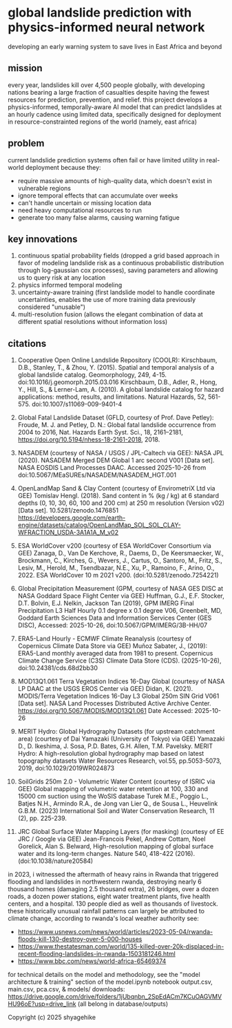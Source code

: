 # global landslide prediction with physics-informed neural network
developing an early warning system to save lives in East Africa and beyond

## mission
every year, landslides kill over 4,500 people globally, with developing nations bearing a large fraction of casualties despite having the fewest resources for prediction, prevention, and relief.
this project develops a physics-informed, temporally-aware AI model that can predict landslides at an hourly cadence using limited data, specifically designed for deployment in resource-constrainted regions of the world (namely, east africa)

## problem
current landslide prediction systems often fail or have limited utility in real-world deployment because they:
- require massive amounts of high-quality data, which doesn't exist in vulnerable regions
- ignore temporal effects that can accumulate over weeks
- can't handle uncertain or missing location data
- need heavy computational resources to run
- generate too many false alarms, causing warning fatigue

## key innovations
1. continuous spatial probability fields (dropped a grid based approach in favor of modeling landslide risk as a continuous probabilistic distribution through log-gaussian cox processes), saving parameters and allowing us to query risk at any location
2. physics informed temporal modeling
3. uncertainty-aware training (first landslide model to handle coordinate uncertainties, enables the use of more training data previously considered "unusable")
4. multi-resolution fusion (allows the elegant combination of data at different spatial resolutions without information loss)

## citations
1. Cooperative Open Online Landslide Repository (COOLR):
Kirschbaum, D.B., Stanley, T., & Zhou, Y. (2015). Spatial and temporal analysis of a global landslide catalog. Geomorphology, 249, 4-15. doi:10.1016/j.geomorph.2015.03.016
Kirschbaum, D.B., Adler, R., Hong, Y., Hill, S., & Lerner-Lam, A. (2010). A global landslide catalog for hazard applications: method, results, and limitations. Natural Hazards, 52, 561-575. doi:10.1007/s11069-009-9401-4

2. Global Fatal Landslide Dataset (GFLD, courtesy of Prof. Dave Petley):
Froude, M. J. and Petley, D. N.: Global fatal landslide occurrence from 2004 to 2016, Nat. Hazards Earth Syst. Sci., 18, 2161–2181, https://doi.org/10.5194/nhess-18-2161-2018, 2018.

3. NASADEM (courtesy of NASA / USGS / JPL-Caltech via GEE):
NASA JPL (2020). NASADEM Merged DEM Global 1 arc second V001 [Data set]. NASA EOSDIS Land Processes DAAC. Accessed 2025-10-26 from doi:10.5067/MEaSUREs/NASADEM/NASADEM_HGT.001

4. OpenLandMap Sand & Clay Content (courtesy of EnvirometriX Ltd via GEE)
Tomislav Hengl. (2018). Sand content in % (kg / kg) at 6 standard depths (0, 10, 30, 60, 100 and 200 cm) at 250 m resolution (Version v02) [Data set]. 10.5281/zenodo.1476851
https://developers.google.com/earth-engine/datasets/catalog/OpenLandMap_SOL_SOL_CLAY-WFRACTION_USDA-3A1A1A_M_v02

5. ESA WorldCover v200 (courtesy of ESA WorldCover Consortium via GEE)
Zanaga, D., Van De Kerchove, R., Daems, D., De Keersmaecker, W., Brockmann, C., Kirches, G., Wevers, J., Cartus, O., Santoro, M., Fritz, S., Lesiv, M., Herold, M., Tsendbazar, N.E., Xu, P., Ramoino, F., Arino, O., 2022. ESA WorldCover 10 m 2021 v200. (doi:10.5281/zenodo.7254221)

6. Global Precipitation Measurement (GPM, courtesy of NASA GES DISC at NASA Goddard Space Flight Center via GEE)
Huffman, G.J., E.F. Stocker, D.T. Bolvin, E.J. Nelkin, Jackson Tan (2019), GPM IMERG Final Precipitation L3 Half Hourly 0.1 degree x 0.1 degree V06, Greenbelt, MD, Goddard Earth Sciences Data and Information Services Center (GES DISC), Accessed: 2025-10-26, doi:10.5067/GPM/IMERG/3B-HH/07

7. ERA5-Land Hourly - ECMWF Climate Reanalysis (courtesy of Copernicus Climate Data Store via GEE)
Muñoz Sabater, J., (2019): ERA5-Land monthly averaged data from 1981 to present. Copernicus Climate Change Service (C3S) Climate Data Store (CDS). (2025-10-26), doi:10.24381/cds.68d2bb30

8. MOD13Q1.061 Terra Vegetation Indices 16-Day Global (courtesy of NASA LP DAAC at the USGS EROS Center via GEE)
Didan, K. (2021). MODIS/Terra Vegetation Indices 16-Day L3 Global 250m SIN Grid V061 [Data set]. NASA Land Processes Distributed Active Archive Center. https://doi.org/10.5067/MODIS/MOD13Q1.061 Date Accessed: 2025-10-26

9. MERIT Hydro: Global Hydrography Datasets (for upstream catchment area) (courtesy of Dai Yamazaki (University of Tokyo) via GEE)
Yamazaki D., D. Ikeshima, J. Sosa, P.D. Bates, G.H. Allen, T.M. Pavelsky. MERIT Hydro: A high-resolution global hydrography map based on latest topography datasets Water Resources Research, vol.55, pp.5053-5073, 2019, doi:10.1029/2019WR024873

10. SoilGrids 250m 2.0 - Volumetric Water Content (courtesy of ISRIC via GEE)
Global mapping of volumetric water retention at 100, 330 and 15000 cm suction using the WoSIS database Turek M.E., Poggio L., Batjes N.H., Armindo R.A., de Jong van Lier Q., de Sousa L., Heuvelink G.B.M. (2023) International Soil and Water Conservation Research, 11 (2), pp. 225-239.

11. JRC Global Surface Water Mapping Layers (for masking) (courtesy of EE JRC / Google via GEE)
Jean-Francois Pekel, Andrew Cottam, Noel Gorelick, Alan S. Belward, High-resolution mapping of global surface water and its long-term changes. Nature 540, 418-422 (2016). (doi:10.1038/nature20584)

in 2023, i witnessed the aftermath of heavy rains in Rwanda that triggered flooding and landslides in northwestern rwanda, destroying nearly 6 thousand homes (damaging 2.5 thousand extra), 26 bridges, over a dozen roads, a dozen power stations, eight water treatment plants, five health centers, and a hospital.
130 people died as well as thousands of livestock.
these historically unusual rainfall patterns can largely be attributed to climate change, according to rwanda's local weather authority
see:
- https://www.usnews.com/news/world/articles/2023-05-04/rwanda-floods-kill-130-destroy-over-5-000-houses
- https://www.thestatesman.com/world/135-killed-over-20k-displaced-in-recent-flooding-landslides-in-rwanda-1503181246.html
- https://www.bbc.com/news/world-africa-65469374


for technical details on the model and methodology, see the "model architecture & training" section of the model.ipynb notebook
output.csv, main.csv, pca.csv, & models/ downloads: https://drive.google.com/drive/folders/1jUbqnbn_2SpEdACm7KCuOAGVMVHU96oE?usp=drive_link (all belong in database/outputs)

Copyright (c) 2025 shyagehike
